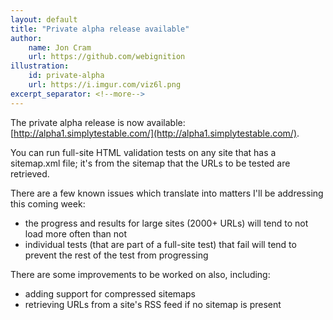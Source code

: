 ```yaml
---
layout: default
title: "Private alpha release available"
author:
    name: Jon Cram
    url: https://github.com/webignition
illustration:
    id: private-alpha
    url: https://i.imgur.com/viz6l.png
excerpt_separator: <!--more-->
---
```

    
The private alpha release is now available: [http://alpha1.simplytestable.com/](http://alpha1.simplytestable.com/).

You can run full-site HTML validation tests on any site that has a sitemap.xml file; it's from the sitemap that
the URLs to be tested are retrieved.

<!--more-->

There are a few known issues which translate into matters I'll be addressing this coming week:

- the progress and results for large sites (2000+ URLs) will tend to not
load more often than not
- individual tests (that are part of a full-site test) that fail will
tend to prevent the rest of the test from progressing

There are some improvements to be worked on also, including:

- adding support for compressed sitemaps
- retrieving URLs from a site's RSS feed if no sitemap is present
